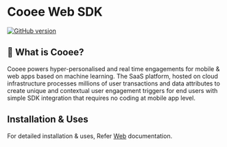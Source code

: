 # Cooee Web SDK

[![GitHub version](https://badge.fury.io/gh/letscooee%2Fcooee-web-sdk.svg)](https://badge.fury.io/gh/letscooee%2Fcooee-web-sdk)

## 👋 What is Cooee?

Cooee powers hyper-personalised and real time engagements for mobile & web apps based on machine learning. The SaaS
platform, hosted on cloud infrastructure processes millions of user transactions and data attributes to create unique
and contextual user engagement triggers for end users with simple SDK integration that requires no coding at mobile app
level.

## Installation & Uses

For detailed installation & uses, Refer [Web](https://docs.letscooee.com/developers/web/quickstart) documentation.

